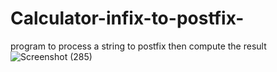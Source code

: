# Calculator-infix-to-postfix-
program to process a string to postfix then compute the result
![Screenshot (285)](https://user-images.githubusercontent.com/84376570/132789518-82af1e9f-e286-41da-b6f1-865cbbc1c242.png)

